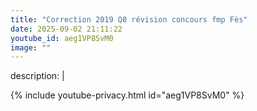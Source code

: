 ```yaml
---
title: "Correction 2019 Q8 révision concours fmp Fès"
date: 2025-09-02 21:11:22 
youtube_id: aeg1VP8SvM0
image: ""
---
```

description: |
  
{% include youtube-privacy.html id="aeg1VP8SvM0" %}
